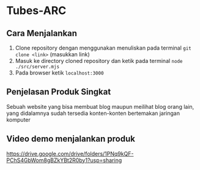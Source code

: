 # Tubes-ARC

## Cara Menjalankan

1. Clone repository dengan menggunakan menuliskan pada terminal `git clone <link>` (masukkan link)
2. Masuk ke directory cloned repository dan ketik pada terminal `node ./src/server.mjs`
3. Pada browser ketik `localhost:3000`

## Penjelasan Produk Singkat

Sebuah website yang bisa membuat blog maupun meilihat blog orang lain, yang didalamnya sudah tersedia konten-konten bertemakan jaringan komputer

## Video demo menjalankan produk

https://drive.google.com/drive/folders/1PNq9kQF-PChS4GbWom8gBZkYBt2R0by1?usp=sharing
